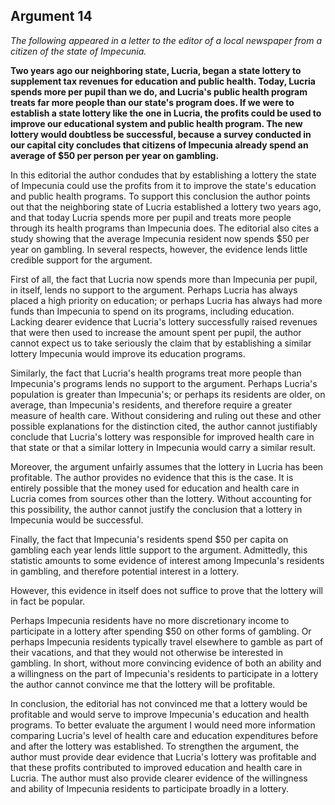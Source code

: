 
Argument 14
---------------------------

*The following appeared in a letter to the editor of a local newspaper from a citizen of the state
of Impecunia.*

**Two years ago our neighboring state, Lucria, began a state lottery to supplement tax
revenues for education and public health. Today, Lucria spends more per pupil than we do,
and Lucria's public health program treats far more people than our state's program does. If we
were to establish a state lottery like the one in Lucria, the profits could be used to improve our
educational system and public health program. The new lottery would doubtless be successful,
because a survey conducted in our capital city concludes that citizens of Impecunia already
spend an average of $50 per person per year on gambling.**


In this editorial the author condudes that by establishing a lottery the state of Impecunia
could use the profits from it to improve the state's education and public health programs. To
support this conclusion the author points out that the neighboring state of Lucria established a
lottery two years ago, and that today Lucria spends more per pupil and treats more people
through its health programs than Impecunia does. The editorial also cites a study showing that
the average Impecunia resident now spends $50 per year on gambling. In several respects,
however, the evidence lends little credible support for the argument.

First of all, the fact that Lucria now spends more than Impecunia per pupil, in itself, lends no
support to the argument. Perhaps Lucria has always placed a high priority on education; or
perhaps Lucria has always had more funds than Impecunia to spend on its programs,
including education. Lacking dearer evidence that Lucria's lottery successfully raised revenues
that were then used to increase the amount spent per pupil, the author cannot expect us to
take seriously the claim that by establishing a similar lottery Impecunia would improve its
education programs.

Similarly, the fact that Lucria's health programs treat more people than Impecunia's
programs lends no support to the argument. Perhaps Lucria's population is greater than
Impecunia's; or perhaps its residents are older, on average, than Impecunia's residents, and
therefore require a greater measure of health care. Without considering and ruling out these
and other possible explanations for the distinction cited, the author cannot justifiably conclude
that Lucria's lottery was responsible for improved health care in that state or that a similar
lottery in Impecunia would carry a similar result.

Moreover, the argument unfairly assumes that the lottery in Lucria has been profitable. The
author provides no evidence that this is the case. It is entirely possible that the money used for
education and health care in Lucria comes from sources other than the lottery. Without
accounting for this possibility, the author cannot justify the conclusion that a lottery in
Impecunia would be successful.

Finally, the fact that Impecunia's residents spend $50 per capita on gambling each year
lends little support to the argument. Admittedly, this statistic amounts to some evidence of
interest among Impecunla's residents in gambling, and therefore potential interest in a lottery.

However, this evidence in itself does not suffice to prove that the lottery will in fact be popular.

Perhaps Impecunia residents have no more discretionary income to participate in a lottery
after spending $50 on other forms of gambling. Or perhaps Impecunia residents typically travel
elsewhere to gamble as part of their vacations, and that they would not otherwise be interested
in gambling. In short, without more convincing evidence of both an ability and a willingness on
the part of Impecunia's residents to participate in a lottery the author cannot convince me that
the lottery will be profitable.

In conclusion, the editorial has not convinced me that a lottery would be profitable and would
serve to improve Impecunia's education and health programs. To better evaluate the argument
I would need more information comparing Lucria's level of health care and education
expenditures before and after the lottery was established. To strengthen the argument, the
author must provide dear evidence that Lucria's lottery was profitable and that these profits
contributed to improved education and health care in Lucria. The author must also provide
clearer evidence of the willingness and ability of Impecunia residents to participate broadly in a
lottery.

